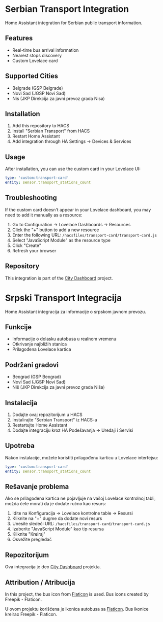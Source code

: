 
# Serbian Transport Integration

Home Assistant integration for Serbian public transport information.

## Features
- Real-time bus arrival information
- Nearest stops discovery
- Custom Lovelace card

## Supported Cities
- Belgrade (GSP Belgrade)
- Novi Sad (JGSP Novi Sad)
- Nis (JKP Direkcija za javni prevoz grada Nisa)

## Installation
1. Add this repository to HACS
2. Install "Serbian Transport" from HACS
3. Restart Home Assistant
4. Add integration through HA Settings -> Devices & Services

## Usage
After installation, you can use the custom card in your Lovelace UI:

```yaml
type: 'custom:transport-card'
entity: sensor.transport_stations_count
```

## Troubleshooting

If the custom card doesn't appear in your Lovelace dashboard, you may need to add it manually as a resource:

1. Go to Configuration -> Lovelace Dashboards -> Resources
2. Click the "+" button to add a new resource
3. Enter the following URL: `/hacsfiles/transport-card/transport-card.js`
4. Select "JavaScript Module" as the resource type
5. Click "Create"
6. Refresh your browser

## Repository

This integration is part of the [City Dashboard](https://github.com/dzarlax/city-dashboard) project.


# Srpski Transport Integracija

Home Assistant integracija za informacije o srpskom javnom prevozu.

## Funkcije
- Informacije o dolasku autobusa u realnom vremenu
- Otkrivanje najbližih stanica
- Prilagođena Lovelace kartica

## Podržani gradovi
- Beograd (GSP Beograd)
- Novi Sad (JGSP Novi Sad)
- Niš (JKP Direkcija za javni prevoz grada Niša)

## Instalacija
1. Dodajte ovaj repozitorijum u HACS
2. Instalirajte "Serbian Transport" iz HACS-a
3. Restartujte Home Assistant
4. Dodajte integraciju kroz HA Podešavanja -> Uređaji i Servisi

## Upotreba
Nakon instalacije, možete koristiti prilagođenu karticu u Lovelace interfejsu:

```yaml
type: 'custom:transport-card'
entity: sensor.transport_stations_count
```

## Rešavanje problema

Ako se prilagođena kartica ne pojavljuje na vašoj Lovelace kontrolnoj tabli, možda ćete morati da je dodate ručno kao resurs:

1. Idite na Konfiguracija -> Lovelace kontrolne table -> Resursi
2. Kliknite na "+" dugme da dodate novi resurs
3. Unesite sledeći URL: `/hacsfiles/transport-card/transport-card.js`
4. Izaberite "JavaScript Module" kao tip resursa
5. Kliknite "Kreiraj"
6. Osvežite pregledač

## Repozitorijum

Ova integracija je deo [City Dashboard](https://github.com/dzarlax/city-dashboard) projekta.


## Attribution / Atribucija

In this project, the bus icon from [Flaticon](https://www.flaticon.com/free-icons/bus) is used. Bus icons created by Freepik - Flaticon.

U ovom projektu korišćena je ikonica autobusa sa [Flaticon](https://www.flaticon.com/free-icons/bus). Bus ikonice kreirao Freepik - Flaticon.